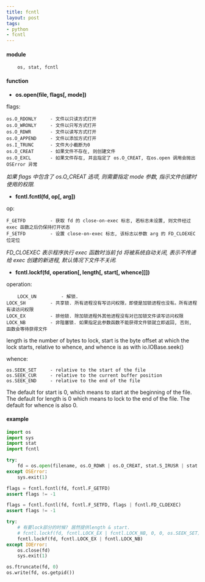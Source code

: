 ```yaml
---
title: fcntl
layout: post
tags:
- python
- fcntl
---
```


#### module

~~~ nohighlight
	os, stat, fcntl
~~~

#### function

* **os.open(file, flags[, mode])**

flags:

~~~ nohighlight
os.O_RDONLY     - 文件以只读方式打开
os.O_WRONLY     - 文件以只写方式打开
os.O_RDWR       - 文件以读写方式打开
os.O_APPEND     - 文件以添加方式打开
os.I_TRUNC      - 文件大小截断为0
os.O_CREAT      - 如果文件不存在, 则创建文件
os.O_EXCL       - 如果文件存在, 并且指定了 os.O_CREAT, 在os.open 调用会抛出 OSError 异常
~~~

*如果 flags 中包含了 os.O_CREAT 选项, 则需要指定 mode 参数, 指示文件创建时使用的权限.*

* **fcntl.fcntl(fd, op[, arg])**

op:

~~~ nohighlight
F_GETFD         - 获取 fd 的 close-on-exec 标志, 若标志未设置, 则文件经过 exec 函数之后仍保持打开状态
F_SETFD         - 设置 close-on-exec 标志, 该标志以参数 arg 的 FD_CLOEXEC 位定位
~~~

*FD_CLOEXEC 表示程序执行 exec 函数时当前 fd 将被系统自动关闭, 表示不传递给 exec 创建的新进程, 默认情况下文件不关闭.*

* **fcntl.lockf(fd, operation[, length[, start[, whence]]])**

operation:

~~~ nohighlight
    LOCK_UN         - 解锁.
LOCK_SH         - 共享锁. 所有进程没有写访问权限，即使是加锁进程也没有。所有进程有读访问权限
LOCK_EX         - 排他锁. 除加锁进程外其他进程没有对已加锁文件读写访问权限
LOCK_NB         - 非阻塞锁. 如果指定此参数函数不能获得文件锁就立即返回, 否则, 函数会等待获得文件
~~~

length is the number of bytes to lock, start is the byte offset at which the lock starts, relative to whence, and whence is as with io.IOBase.seek()

whence:

~~~ nohighlight
os.SEEK_SET     - relative to the start of the file
os.SEEK_CUR     - relative to the current buffer position
os.SEEK_END     - relative to the end of the file
~~~

The default for start is 0, which means to start at the beginning of the file. The default for length is 0 which means to lock to the end of the file. The default for whence is also 0.


#### example

~~~ python
import os
import sys
import stat
import fcntl

try:
    fd = os.open(filename, os.O_RDWR | os.O_CREAT, stat.S_IRUSR | stat.S_IWUSR)
except OSError:
    sys.exit(1)

flags = fcntl.fcntl(fd, fcntl.F_GETFD)
assert flags != -1

flags = fcntl.fcntl(fd, fcntl.F_SETFD, flags | fcntl.FD_CLOEXEC)
assert flags != -1

try:
    # 有要lock部分的时候? 居然提供length & start.
    # fcntl.lockf(fd, fcntl.LOCK_EX | fcntl.LOCK_NB, 0, 0, os.SEEK_SET)
    fcntl.lockf(fd, fcntl.LOCK_EX | fcntl.LOCK_NB)
except IOError:
    os.close(fd)
    sys.exit(1)

os.ftruncate(fd, 0)
os.write(fd, os.getpid())
~~~

